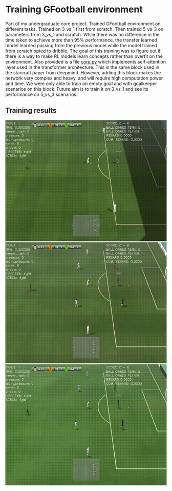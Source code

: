 # Training GFootball environment

Part of my undergraduate core project. Trained GFootball environment on different tasks. Trained on 3_vs_1 first from scratch. Then trained 5_vs_3 on parameters from 3_vs_1 and scratch. While there was no difference in the time taken to achieve more than 95% performance, the transfer learned model learned passing from the previous model while the model trained from scratch opted to dribble. 
The goal of this training was to figure out if there is a way to make RL models learn concepts rather than overfit on the environment.
Also provided is a file [core.py](https://github.com/aaravpandya/RL-GFootball/blob/master/core.py) which implements self-attention layer used in the transformer architecture. This is the same block used in the starcraft paper from deepmind. However, adding this block makes the network very complex and heavy, and will require high computation power and time. We were only able to train on empty goal and with goalkeeper scenarios on this block. Future aim is to train it on 3_vs_1 and see its performance on 5_vs_3 scenarios.
## Training results

![3_vs_1](https://github.com/aaravpandya/RL-GFootball/blob/master/gifs/3_v_1.gif)
![5_vs_3_scratch](https://github.com/aaravpandya/RL-GFootball/blob/master/gifs/5_v_3_scratch.gif)
![5_vs_3_transfer](https://github.com/aaravpandya/RL-GFootball/blob/master/gifs/5_v_3_transfer.gif)
